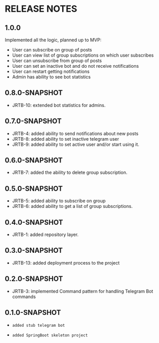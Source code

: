 # RELEASE NOTES

## 1.0.0
Implemented all the logic, planned up to MVP:
*   User can subscribe on group of posts
*   User can view list of group subscriptions on which user subscribes
*   User can unsubscribe from group of posts
*   User can set an inactive bot and do not receive notifications
*   User can restart getting notifications
*   Admin has ability to see bot statistics

## 0.8.0-SNAPSHOT
*   JRTB-10: extended bot statistics for admins.

## 0.7.0-SNAPSHOT

*   JRTB-4: added ability to send notifications about new posts
*   JRTB-8: added ability to set inactive telegram user
*   JRTB-9: added ability to set active user and/or start using it.

## 0.6.0-SNAPSHOT

*   JRTB-7: added the ability to delete group subscription.

## 0.5.0-SNAPSHOT

*   JRTB-5: added ability to subscribe on group
*   JRTB-6: added ability to get a list of group subscriptions.

## 0.4.0-SNAPSHOT

*   JRTB-1: added repository layer.

## 0.3.0-SNAPSHOT

*   JRTB-13: added deployment process to the project

## 0.2.0-SNAPSHOT

*   JRTB-3: implemented Command pattern for handling Telegram Bot commands


## 0.1.0-SNAPSHOT

*     added stub telegram bot
*     added SpringBoot skeleton project
